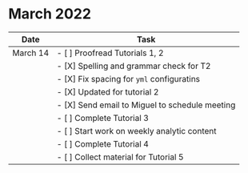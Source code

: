# March 2022

|  Date  |  Task |
| ------ | ------| 
| March 14  | - [ ] Proofread Tutorials 1, 2 |
|           | -     [X] Spelling and grammar check for T2 |
|           | - [X] Fix spacing for ```yml``` configuratins |
|           |       - [X] Updated for tutorial 2                |
|           | - [X] Send email to Miguel to schedule meeting | 
|           | - [ ] Complete Tutorial 3 | 
|           | - [ ] Start work on weekly analytic content |
|           | - [ ] Complete Tutorial 4 |
|           | - [ ] Collect material for Tutorial 5 |